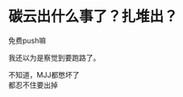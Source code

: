 # 碳云出什么事了？扎堆出？


免费push嘛

我还以为是察觉到要跑路了。<img src="static/image/smiley/default/biggrin.gif" smilieid="3" border="0" alt="" />

不知道，MJJ都憋坏了<br />
都忍不住要出掉<img src="static/image/smiley/default/titter.gif" smilieid="9" border="0" alt="" />
